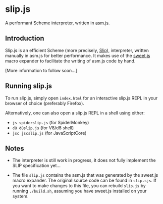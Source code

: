 # slip.js
A performant Scheme interpreter, written in [asm.js](http://asmjs.org).

## Introduction

Slip.js is an efficient Scheme (more precisely, [Slip](https://github.com/noahvanes/slip.js/raw/master/varia/Slip.pdf)),
interpreter, written manually in asm.js for better performance. It makes use of the [sweet.js](http://sweetjs.org) macro
expander to facilitate the writing of asm.js code by hand.

[More information to follow soon...]

## Running slip.js

To run slip.js, simply open ```index.html``` for an interactive slip.js REPL in your browser of choice (preferably Firefox).

Alternatively, one can also open a slip.js REPL in a shell using either:
  - ```js spiderslip.js``` (for SpiderMonkey)
  - ```d8 d8slip.js``` (for V8/d8 shell)
  - ```jsc jscslip.js``` (for JavaScriptCore)

## Notes

* The interpreter is still work in progress, it does not fully implement the SLIP specification yet...

* The file ```slip.js``` contains the asm.js that was generated by the sweet.js macro expander. The original source code
can be found in ```slip.sjs```. If you want to make changes to this file, you can rebuild ```slip.js``` by running ```./build.sh```,
assuming you have sweet.js installed on your system.
